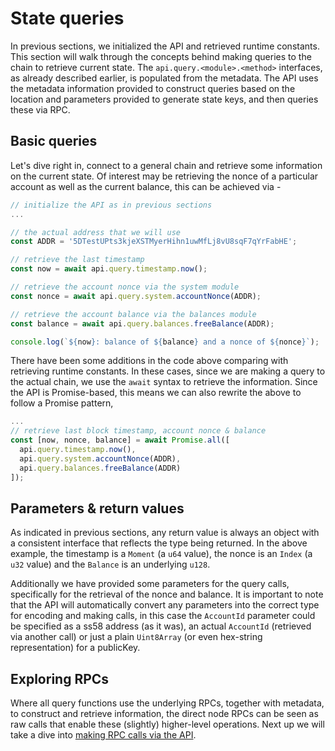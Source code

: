 # State queries

In previous sections, we initialized the API and retrieved runtime constants. This section will walk through the concepts behind making queries to the chain to retrieve current state. The `api.query.<module>.<method>` interfaces, as already described earlier, is populated from the metadata. The API uses the metadata information provided to construct queries based on the location and parameters provided to generate state keys, and then queries these via RPC.

## Basic queries

Let's dive right in, connect to a general chain and retrieve some information on the current state. Of interest may be retrieving the nonce of a particular account as well as the current balance, this can be achieved via -

```js
// initialize the API as in previous sections
...

// the actual address that we will use
const ADDR = '5DTestUPts3kjeXSTMyerHihn1uwMfLj8vU8sqF7qYrFabHE';

// retrieve the last timestamp
const now = await api.query.timestamp.now();

// retrieve the account nonce via the system module
const nonce = await api.query.system.accountNonce(ADDR);

// retrieve the account balance via the balances module
const balance = await api.query.balances.freeBalance(ADDR);

console.log(`${now}: balance of ${balance} and a nonce of ${nonce}`);
```

There have been some additions in the code above comparing with retrieving runtime constants. In these cases, since we are making a query to the actual chain, we use the `await` syntax to retrieve the information. Since the API is Promise-based, this means we can also rewrite the above to follow a Promise pattern,

```js
...
// retrieve last block timestamp, account nonce & balance
const [now, nonce, balance] = await Promise.all([
  api.query.timestamp.now(),
  api.query.system.accountNonce(ADDR),
  api.query.balances.freeBalance(ADDR)
]);
```

## Parameters & return values

As indicated in previous sections, any return value is always an object with a consistent interface that reflects the type being returned. In the above example, the timestamp is a `Moment` (a `u64` value), the nonce is an `Index` (a `u32` value) and the `Balance` is an underlying `u128`.

Additionally we have provided some parameters for the query calls, specifically for the retrieval of the nonce and balance. It is important to note that the API will automatically convert any parameters into the correct type for encoding  and making calls, in this case the `AccountId` parameter could be specified as a ss58 address (as it was), an actual `AccountId` (retrieved via another call) or just a plain `Uint8Array` (or even hex-string representation) for a publicKey.

## Exploring RPCs

Where all query functions use the underlying RPCs, together with metadata, to construct and retrieve information, the direct node RPCs can be seen as raw calls that enable these (slightly) higher-level operations. Next up we will take a dive into [making RPC calls via the API](api.rpc.md).
